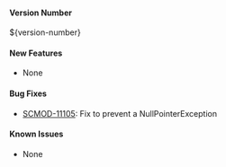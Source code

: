 #### Version Number
${version-number}

#### New Features
- None  

#### Bug Fixes
- [SCMOD-11105](https://portal.digitalsafe.net/browse/SCMOD-11105): Fix to prevent a NullPointerException

#### Known Issues
- None

